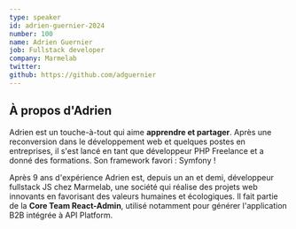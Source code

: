 ```yaml
---
type: speaker
id: adrien-guernier-2024
number: 100
name: Adrien Guernier
job: Fullstack developer
company: Marmelab
twitter: 
github: https://github.com/adguernier
---
```


## À propos d'Adrien

Adrien est un touche-à-tout qui aime **apprendre et partager**. Après une reconversion dans le développement web et quelques postes en entreprises, il s'est lancé en tant que développeur PHP Freelance et a donné des formations. Son framework favori : Symfony !

Après 9 ans d'expérience Adrien est, depuis un an et demi, développeur fullstack JS chez Marmelab, une société qui réalise des projets web innovants en favorisant des valeurs humaines et écologiques. Il fait partie de la **Core Team React-Admin**, utilisé notamment pour générer l'application B2B intégrée à API Platform.